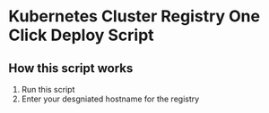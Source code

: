 # Kubernetes Cluster Registry One Click Deploy Script

## How this script works

1. Run this script
2. Enter your desgniated hostname for the registry
